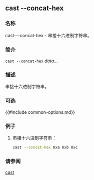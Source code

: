 ## cast --concat-hex

### 名称

cast---concat-hex - 串接十六进制字符串。

### 简介

``cast --concat-hex`` *data...*

### 描述

串接十六进制字符串。

### 可选

{{#include common-options.md}}

### 例子

1. 串接十六进制字符串：
    ```sh
    cast --concat-hex 0xa 0xb 0xc
    ```

### 请参阅

[cast](./cast.md)
